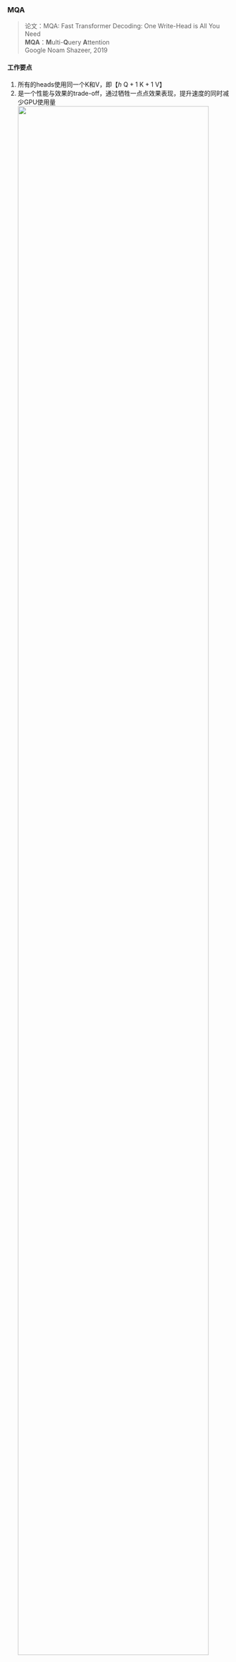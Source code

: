 ### MQA
> 论文：MQA: Fast Transformer Decoding: One Write-Head is All
You Need  
> **MQA**：**M**ulti-**Q**uery **A**ttention  
> Google Noam Shazeer, 2019


#### 工作要点
1. 所有的heads使用同一个K和V，即【$h\ \text{Q} + 1\ \text{K} + 1\ \text{V}$】
2. 是一个性能与效果的trade-off，通过牺牲一点点效果表现，提升速度的同时减少GPU使用量
    <div class="one-image-container">
        <img src="\AI\Paper_Reading\Trick\Memory_Saving\Attention_Variants\image\mqa_time_performance.png" style="width: 95%;">
        <!-- <p style="text-align: center;">图片标题</p> -->
    </div>
3. 加速原因
    - [x] 少了$h-1$次K、V结果计算；
    - [x] K、V缓存减少，为更高速SRAM腾出了更多空间用以加速计算。


### GQA
> 论文：GQA: training generalized multi-query transformer models from multi-head checkpoints  
> **GQA**：**G**rouped-**Q**uery **A**ttention  
> Google Research, EMNLP 2023

#### 工作要点
1. $\frac{h}{g}$个heads使用同一个K和V，即【$GQA_g=h\ \text{Q} + g\ \text{K} + g\ \text{V}$】

    - 通过控制GQA的超参$g$，可得到特例MHA和MQA，前者$g=h$，后者$g=1$
    - 如果要兼容MHA或MQA，可以通过各组K,V求平均或复制的方式快速实现
    <div class="one-image-container">
    <img src="\AI\Paper_Reading\Trick\Memory_Saving\Attention_Variants\image\mha_mqa_gqa_diagram.png" style="width: 90%;">
    <!-- <p style="text-align: center;">图片标题</p> -->
    </div>

2. 是一个性能与效果的trade-off，通过牺牲一点点效果表现，提升速度的同时减少GPU使用量
3. 加速原因：MHA与MQA的trade-off产物


### MLA
> 论文：DeepSeek-V2: A Strong, Economical, and Efficient Mixture-of-Experts Language Model  
> MLA: **M**ulti-head **L**atent **A**ttention  
> DeepSeek-AI, 2024